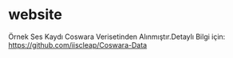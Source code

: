 # website
Örnek Ses Kaydı Coswara Verisetinden Alınmıştır.Detaylı Bilgi için: https://github.com/iiscleap/Coswara-Data

